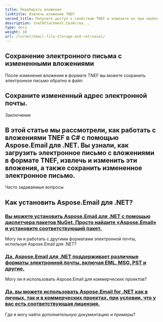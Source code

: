 ```yaml
---
title: Перебирать вложения
linktitle: Извлечь вложение TNEF
second_title: Получите доступ к свойствам TNEF и измените их при необходимости.
description: tnefAttachment.Свойства...
type: docs
weight: 18
url: /ru/net/email-file-storage-and-retrieval/
---
```


## Сохранение электронного письма с измененными вложениями

После изменения вложения в формате TNEF вы можете сохранить электронное письмо обратно в файл.

##  Сохраните измененный адрес электронной почты.

Заключение

## В этой статье мы рассмотрели, как работать с вложениями TNEF в C# с помощью Aspose.Email для .NET. Вы узнали, как загрузить электронное письмо с вложениями в формате TNEF, извлечь и изменить эти вложения, а также сохранить измененное электронное письмо.

Часто задаваемые вопросы

## Как установить Aspose.Email для .NET?
### [Вы можете установить Aspose.Email для .NET с помощью диспетчера пакетов NuGet. Просто найдите «Aspose.Email» и установите соответствующий пакет.](./reading-all-messages-from-zimbra-tgz-storage-with-csharp/)
Могу ли я работать с другими форматами электронной почты, используя Aspose.Email для .NET?
### [Да, Aspose.Email для .NET поддерживает различные форматы электронной почты, включая EML, MSG, PST и другие.](./reading-messages-from-nsf-storage-using-csharp/)
Могу ли я использовать Aspose.Email для коммерческих проектов?
### [Да, вы можете использовать Aspose.Email for .NET как в личных, так и в коммерческих проектах, при условии, что у вас есть соответствующая лицензия.](./saving-messages-from-zimbra-tgz-storage-with-csharp/)
Где я могу найти дополнительную документацию и примеры?